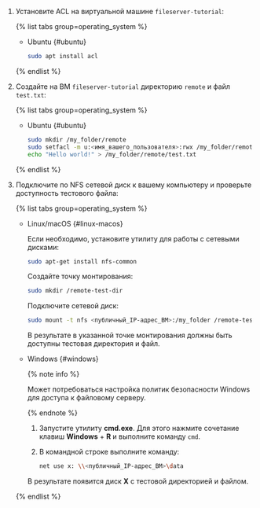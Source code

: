 1. Установите ACL на виртуальной машине `fileserver-tutorial`:

   {% list tabs group=operating_system %}

   - Ubuntu {#ubuntu}

     ```bash
     sudo apt install acl
     ```

   {% endlist %}

1. Создайте на ВМ `fileserver-tutorial` директорию `remote` и файл `test.txt`:

   {% list tabs group=operating_system %}

   - Ubuntu {#ubuntu}

     ```bash
     sudo mkdir /my_folder/remote
     sudo setfacl -m u:<имя_вашего_пользователя>:rwx /my_folder/remote
     echo "Hello world!" > /my_folder/remote/test.txt
     ```

   {% endlist %}

1. Подключите по NFS сетевой диск к вашему компьютеру и проверьте доступность тестового файла:

   {% list tabs group=operating_system %}

   - Linux/macOS {#linux-macos}

     Если необходимо, установите утилиту для работы с сетевыми дисками:

     ```bash
     sudo apt-get install nfs-common
     ```

     Создайте точку монтирования:

     ```bash
     sudo mkdir /remote-test-dir
     ```

     Подключите сетевой диск:

     ```bash
     sudo mount -t nfs <публичный_IP-адрес_ВМ>:/my_folder /remote-test-dir
     ```

     В результате в указанной точке монтирования должны быть доступны тестовая директория и файл.

   - Windows {#windows}

     {% note info %}

     Может потребоваться настройка политик безопасности Windows для доступа к файловому серверу.

     {% endnote %}

     1. Запустите утилиту **cmd.exe**. Для этого нажмите сочетание клавиш **Windows** + **R** и выполните команду `cmd`.
     1. В командной строке выполните команду:

        ```bash
        net use x: \\<публичный_IP-адрес_ВМ>\data
        ```

     В результате появится диск **X** с тестовой директорией и файлом.

   {% endlist %}